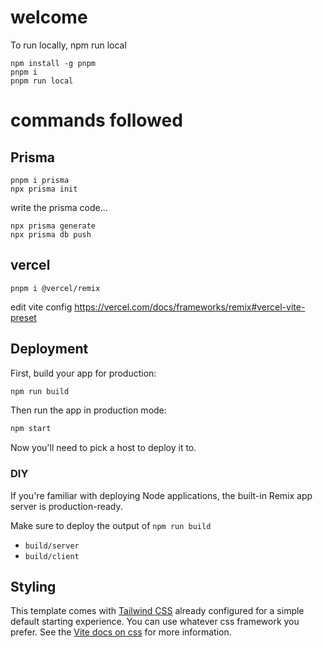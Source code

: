 # welcome

To run locally,
npm run local

```shellscript
npm install -g pnpm
pnpm i
pnpm run local
```

# commands followed

## Prisma

```shellscript
pnpm i prisma
npx prisma init
```

write the prisma code...

```shellscript
npx prisma generate
npx prisma db push
```

## vercel

```shellscript
pnpm i @vercel/remix
```

edit vite config
https://vercel.com/docs/frameworks/remix#vercel-vite-preset

## Deployment

First, build your app for production:

```sh
npm run build
```

Then run the app in production mode:

```sh
npm start
```

Now you'll need to pick a host to deploy it to.

### DIY

If you're familiar with deploying Node applications, the built-in Remix app server is production-ready.

Make sure to deploy the output of `npm run build`

- `build/server`
- `build/client`

## Styling

This template comes with [Tailwind CSS](https://tailwindcss.com/) already configured for a simple default starting experience. You can use whatever css framework you prefer. See the [Vite docs on css](https://vitejs.dev/guide/features.html#css) for more information.
